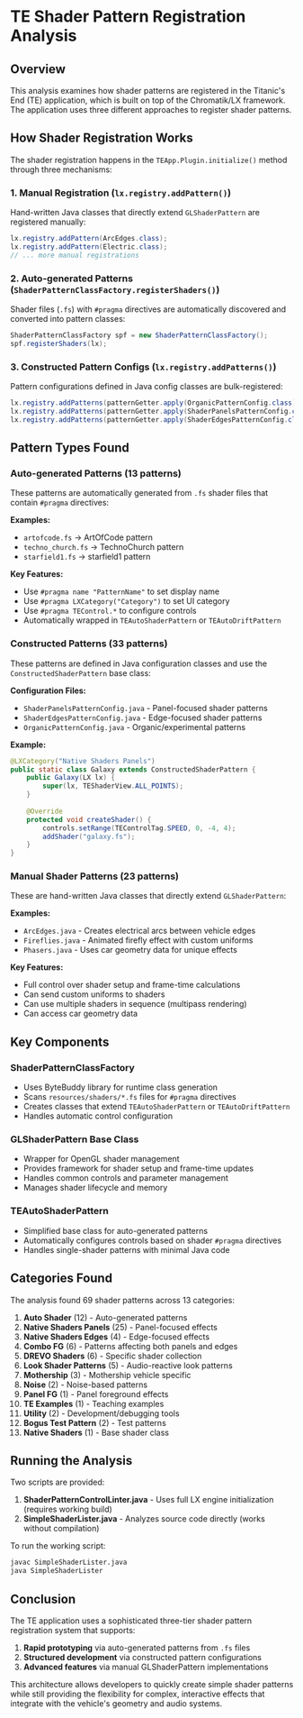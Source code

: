 # TE Shader Pattern Registration Analysis

## Overview

This analysis examines how shader patterns are registered in the Titanic's End (TE) application, which is built on top of the Chromatik/LX framework. The application uses three different approaches to register shader patterns.

## How Shader Registration Works

The shader registration happens in the `TEApp.Plugin.initialize()` method through three mechanisms:

### 1. Manual Registration (`lx.registry.addPattern()`)
Hand-written Java classes that directly extend `GLShaderPattern` are registered manually:
```java
lx.registry.addPattern(ArcEdges.class);
lx.registry.addPattern(Electric.class);
// ... more manual registrations
```

### 2. Auto-generated Patterns (`ShaderPatternClassFactory.registerShaders()`)
Shader files (`.fs`) with `#pragma` directives are automatically discovered and converted into pattern classes:
```java
ShaderPatternClassFactory spf = new ShaderPatternClassFactory();
spf.registerShaders(lx);
```

### 3. Constructed Pattern Configs (`lx.registry.addPatterns()`)
Pattern configurations defined in Java config classes are bulk-registered:
```java
lx.registry.addPatterns(patternGetter.apply(OrganicPatternConfig.class));
lx.registry.addPatterns(patternGetter.apply(ShaderPanelsPatternConfig.class));
lx.registry.addPatterns(patternGetter.apply(ShaderEdgesPatternConfig.class));
```

## Pattern Types Found

### Auto-generated Patterns (13 patterns)
These patterns are automatically generated from `.fs` shader files that contain `#pragma` directives:

**Examples:**
- `artofcode.fs` → ArtOfCode pattern
- `techno_church.fs` → TechnoChurch pattern
- `starfield1.fs` → starfield1 pattern

**Key Features:**
- Use `#pragma name "PatternName"` to set display name
- Use `#pragma LXCategory("Category")` to set UI category
- Use `#pragma TEControl.*` to configure controls
- Automatically wrapped in `TEAutoShaderPattern` or `TEAutoDriftPattern`

### Constructed Patterns (33 patterns)
These patterns are defined in Java configuration classes and use the `ConstructedShaderPattern` base class:

**Configuration Files:**
- `ShaderPanelsPatternConfig.java` - Panel-focused shader patterns
- `ShaderEdgesPatternConfig.java` - Edge-focused shader patterns  
- `OrganicPatternConfig.java` - Organic/experimental patterns

**Example:**
```java
@LXCategory("Native Shaders Panels")
public static class Galaxy extends ConstructedShaderPattern {
    public Galaxy(LX lx) {
        super(lx, TEShaderView.ALL_POINTS);
    }
    
    @Override
    protected void createShader() {
        controls.setRange(TEControlTag.SPEED, 0, -4, 4);
        addShader("galaxy.fs");
    }
}
```

### Manual Shader Patterns (23 patterns)
These are hand-written Java classes that directly extend `GLShaderPattern`:

**Examples:**
- `ArcEdges.java` - Creates electrical arcs between vehicle edges
- `Fireflies.java` - Animated firefly effect with custom uniforms
- `Phasers.java` - Uses car geometry data for unique effects

**Key Features:**
- Full control over shader setup and frame-time calculations
- Can send custom uniforms to shaders
- Can use multiple shaders in sequence (multipass rendering)
- Can access car geometry data

## Key Components

### ShaderPatternClassFactory
- Uses ByteBuddy library for runtime class generation
- Scans `resources/shaders/*.fs` files for `#pragma` directives
- Creates classes that extend `TEAutoShaderPattern` or `TEAutoDriftPattern`
- Handles automatic control configuration

### GLShaderPattern Base Class
- Wrapper for OpenGL shader management
- Provides framework for shader setup and frame-time updates
- Handles common controls and parameter management
- Manages shader lifecycle and memory

### TEAutoShaderPattern
- Simplified base class for auto-generated patterns
- Automatically configures controls based on shader `#pragma` directives
- Handles single-shader patterns with minimal Java code

## Categories Found

The analysis found 69 shader patterns across 13 categories:

1. **Auto Shader** (12) - Auto-generated patterns
2. **Native Shaders Panels** (25) - Panel-focused effects
3. **Native Shaders Edges** (4) - Edge-focused effects  
4. **Combo FG** (6) - Patterns affecting both panels and edges
5. **DREVO Shaders** (6) - Specific shader collection
6. **Look Shader Patterns** (5) - Audio-reactive look patterns
7. **Mothership** (3) - Mothership vehicle specific
8. **Noise** (2) - Noise-based patterns
9. **Panel FG** (1) - Panel foreground effects
10. **TE Examples** (1) - Teaching examples
11. **Utility** (2) - Development/debugging tools
12. **Bogus Test Pattern** (2) - Test patterns
13. **Native Shaders** (1) - Base shader class

## Running the Analysis

Two scripts are provided:

1. **ShaderPatternControlLinter.java** - Uses full LX engine initialization (requires working build)
2. **SimpleShaderLister.java** - Analyzes source code directly (works without compilation)

To run the working script:
```bash
javac SimpleShaderLister.java
java SimpleShaderLister
```

## Conclusion

The TE application uses a sophisticated three-tier shader pattern registration system that supports:

1. **Rapid prototyping** via auto-generated patterns from `.fs` files
2. **Structured development** via constructed pattern configurations  
3. **Advanced features** via manual GLShaderPattern implementations

This architecture allows developers to quickly create simple shader patterns while still providing the flexibility for complex, interactive effects that integrate with the vehicle's geometry and audio systems.